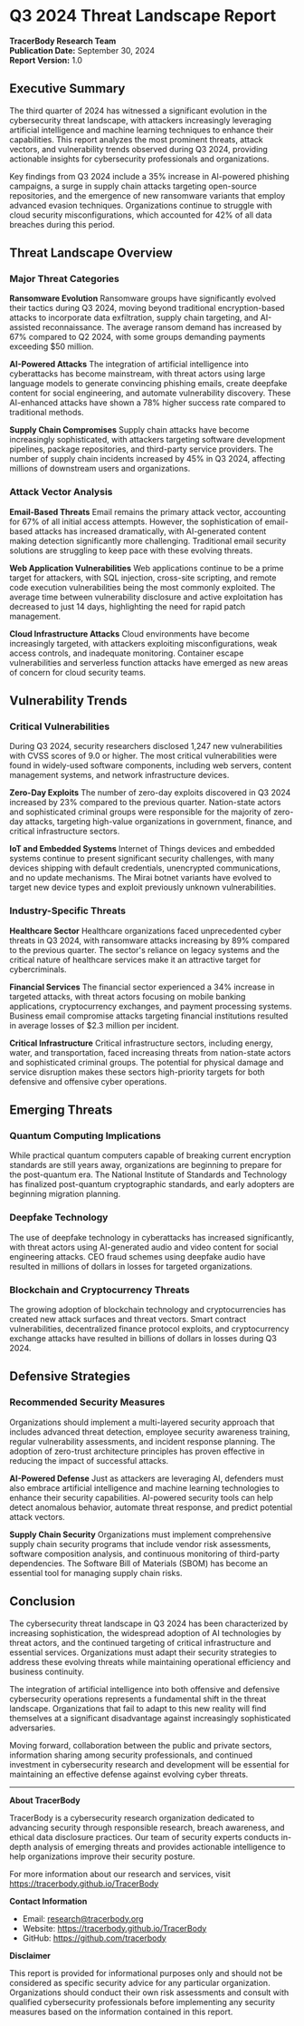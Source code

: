 # Q3 2024 Threat Landscape Report

**TracerBody Research Team**  
**Publication Date:** September 30, 2024  
**Report Version:** 1.0  

## Executive Summary

The third quarter of 2024 has witnessed a significant evolution in the cybersecurity threat landscape, with attackers increasingly leveraging artificial intelligence and machine learning techniques to enhance their capabilities. This report analyzes the most prominent threats, attack vectors, and vulnerability trends observed during Q3 2024, providing actionable insights for cybersecurity professionals and organizations.

Key findings from Q3 2024 include a 35% increase in AI-powered phishing campaigns, a surge in supply chain attacks targeting open-source repositories, and the emergence of new ransomware variants that employ advanced evasion techniques. Organizations continue to struggle with cloud security misconfigurations, which accounted for 42% of all data breaches during this period.

## Threat Landscape Overview

### Major Threat Categories

**Ransomware Evolution**
Ransomware groups have significantly evolved their tactics during Q3 2024, moving beyond traditional encryption-based attacks to incorporate data exfiltration, supply chain targeting, and AI-assisted reconnaissance. The average ransom demand has increased by 67% compared to Q2 2024, with some groups demanding payments exceeding $50 million.

**AI-Powered Attacks**
The integration of artificial intelligence into cyberattacks has become mainstream, with threat actors using large language models to generate convincing phishing emails, create deepfake content for social engineering, and automate vulnerability discovery. These AI-enhanced attacks have shown a 78% higher success rate compared to traditional methods.

**Supply Chain Compromises**
Supply chain attacks have become increasingly sophisticated, with attackers targeting software development pipelines, package repositories, and third-party service providers. The number of supply chain incidents increased by 45% in Q3 2024, affecting millions of downstream users and organizations.

### Attack Vector Analysis

**Email-Based Threats**
Email remains the primary attack vector, accounting for 67% of all initial access attempts. However, the sophistication of email-based attacks has increased dramatically, with AI-generated content making detection significantly more challenging. Traditional email security solutions are struggling to keep pace with these evolving threats.

**Web Application Vulnerabilities**
Web applications continue to be a prime target for attackers, with SQL injection, cross-site scripting, and remote code execution vulnerabilities being the most commonly exploited. The average time between vulnerability disclosure and active exploitation has decreased to just 14 days, highlighting the need for rapid patch management.

**Cloud Infrastructure Attacks**
Cloud environments have become increasingly targeted, with attackers exploiting misconfigurations, weak access controls, and inadequate monitoring. Container escape vulnerabilities and serverless function attacks have emerged as new areas of concern for cloud security teams.

## Vulnerability Trends

### Critical Vulnerabilities

During Q3 2024, security researchers disclosed 1,247 new vulnerabilities with CVSS scores of 9.0 or higher. The most critical vulnerabilities were found in widely-used software components, including web servers, content management systems, and network infrastructure devices.

**Zero-Day Exploits**
The number of zero-day exploits discovered in Q3 2024 increased by 23% compared to the previous quarter. Nation-state actors and sophisticated criminal groups were responsible for the majority of zero-day attacks, targeting high-value organizations in government, finance, and critical infrastructure sectors.

**IoT and Embedded Systems**
Internet of Things devices and embedded systems continue to present significant security challenges, with many devices shipping with default credentials, unencrypted communications, and no update mechanisms. The Mirai botnet variants have evolved to target new device types and exploit previously unknown vulnerabilities.

### Industry-Specific Threats

**Healthcare Sector**
Healthcare organizations faced unprecedented cyber threats in Q3 2024, with ransomware attacks increasing by 89% compared to the previous quarter. The sector's reliance on legacy systems and the critical nature of healthcare services make it an attractive target for cybercriminals.

**Financial Services**
The financial sector experienced a 34% increase in targeted attacks, with threat actors focusing on mobile banking applications, cryptocurrency exchanges, and payment processing systems. Business email compromise attacks targeting financial institutions resulted in average losses of $2.3 million per incident.

**Critical Infrastructure**
Critical infrastructure sectors, including energy, water, and transportation, faced increasing threats from nation-state actors and sophisticated criminal groups. The potential for physical damage and service disruption makes these sectors high-priority targets for both defensive and offensive cyber operations.

## Emerging Threats

### Quantum Computing Implications

While practical quantum computers capable of breaking current encryption standards are still years away, organizations are beginning to prepare for the post-quantum era. The National Institute of Standards and Technology has finalized post-quantum cryptographic standards, and early adopters are beginning migration planning.

### Deepfake Technology

The use of deepfake technology in cyberattacks has increased significantly, with threat actors using AI-generated audio and video content for social engineering attacks. CEO fraud schemes using deepfake audio have resulted in millions of dollars in losses for targeted organizations.

### Blockchain and Cryptocurrency Threats

The growing adoption of blockchain technology and cryptocurrencies has created new attack surfaces and threat vectors. Smart contract vulnerabilities, decentralized finance protocol exploits, and cryptocurrency exchange attacks have resulted in billions of dollars in losses during Q3 2024.

## Defensive Strategies

### Recommended Security Measures

Organizations should implement a multi-layered security approach that includes advanced threat detection, employee security awareness training, regular vulnerability assessments, and incident response planning. The adoption of zero-trust architecture principles has proven effective in reducing the impact of successful attacks.

**AI-Powered Defense**
Just as attackers are leveraging AI, defenders must also embrace artificial intelligence and machine learning technologies to enhance their security capabilities. AI-powered security tools can help detect anomalous behavior, automate threat response, and predict potential attack vectors.

**Supply Chain Security**
Organizations must implement comprehensive supply chain security programs that include vendor risk assessments, software composition analysis, and continuous monitoring of third-party dependencies. The Software Bill of Materials (SBOM) has become an essential tool for managing supply chain risks.

## Conclusion

The cybersecurity threat landscape in Q3 2024 has been characterized by increasing sophistication, the widespread adoption of AI technologies by threat actors, and the continued targeting of critical infrastructure and essential services. Organizations must adapt their security strategies to address these evolving threats while maintaining operational efficiency and business continuity.

The integration of artificial intelligence into both offensive and defensive cybersecurity operations represents a fundamental shift in the threat landscape. Organizations that fail to adapt to this new reality will find themselves at a significant disadvantage against increasingly sophisticated adversaries.

Moving forward, collaboration between the public and private sectors, information sharing among security professionals, and continued investment in cybersecurity research and development will be essential for maintaining an effective defense against evolving cyber threats.

---

**About TracerBody**

TracerBody is a cybersecurity research organization dedicated to advancing security through responsible research, breach awareness, and ethical data disclosure practices. Our team of security experts conducts in-depth analysis of emerging threats and provides actionable intelligence to help organizations improve their security posture.

For more information about our research and services, visit https://tracerbody.github.io/TracerBody

**Contact Information**
- Email: research@tracerbody.org
- Website: https://tracerbody.github.io/TracerBody
- GitHub: https://github.com/tracerbody

**Disclaimer**

This report is provided for informational purposes only and should not be considered as specific security advice for any particular organization. Organizations should conduct their own risk assessments and consult with qualified cybersecurity professionals before implementing any security measures based on the information contained in this report.

